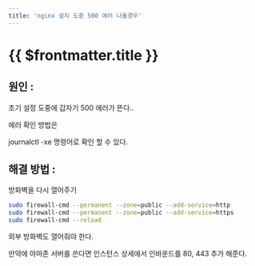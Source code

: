 ```yaml
---
title: 'nginx 설치 도중 500 에러 나올경우'
---
```


# {{ $frontmatter.title }}


## 원인 :

초기 설정 도중에 갑자기 500 에러가 뜬다..



에러 확인 방법은

journalctl -xe 명령어로 확인 할 수 있다.



## 해결 방법 :

방화벽을 다시 열어주기

```bash
sudo firewall-cmd --permanent --zone=public --add-service=http
sudo firewall-cmd --permanent --zone=public --add-service=https
sudo firewall-cmd --reload
```

외부 방화벽도 열어줘야 한다.

만약에 아마존 서버를 쓴다면 인스턴스 상세에서 인바운드를 80, 443 추가 해준다.

